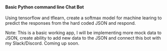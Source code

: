 #### Basic Python command line Chat Bot

Using tensorflow and tflearn, create a softmax model for machine learing to predict the responses from the hard coded JSON and respond.

Note: This is a basic working app, I will be implementing more mock data to JSON, create ability to add new data to the JSON and connect this bot with my Slack/Discord. Coming up soon.
